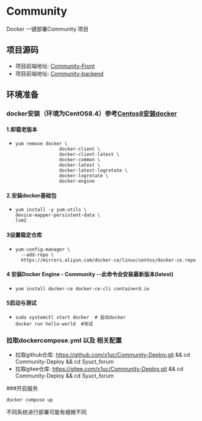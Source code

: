 # Community
Docker 一键部署Community 项目
## 项目源码
- 项目前端地址: [Community-Front](https://github.com/x1uc/Community-front)
- 项目前端地址: [Community-backend](https://github.com/x1uc/Community-backend)
## 环境准备
### docker安装（环境为CentOS8.4）参考[Centos8安装docker](https://developer.aliyun.com/article/748412)
#### 1.卸载老版本
- ```
  yum remove docker \
                  docker-client \
                  docker-client-latest \
                  docker-common \
                  docker-latest \
                  docker-latest-logrotate \
                  docker-logrotate \
                  docker-engine
  ```
#### 2.安装docker基础包
- ```
  yum install -y yum-utils \
  device-mapper-persistent-data \
  lvm2
  ```
#### 3设置稳定仓库
- ```
  yum-config-manager \
    --add-repo \
    https://mirrors.aliyun.com/docker-ce/linux/centos/docker-ce.repo
  ```
#### 4 安装Docker Engine - Community --此命令会安装最新版本(latest)
- ```
  yum install docker-ce docker-ce-cli containerd.io
  ```
#### 5启动与测试
- ```
  sudo systemctl start docker  # 启动docker
  docker run hello-world  #测试
  ```
### 拉取dockercompose.yml 以及 相关配置
- 拉取github仓库: https://github.com/x1uc/Community-Deploy.git && cd Community-Deploy && cd Syuct_forum
- 拉取gitee仓库:  https://gitee.com/x1uc/Community-Deploy.git && cd Community-Deploy && cd Syuct_forum

###开启服务
```
docker compose up
```

不同系统进行部署可能有细微不同




